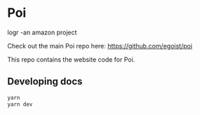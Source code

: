 # Poi
logr -an amazon project

Check out the main Poi repo here: https://github.com/egoist/poi

This repo contains the website code for Poi.

## Developing docs

```bash
yarn 
yarn dev
```
